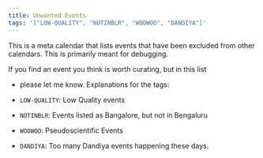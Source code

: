 ```yaml
---
title: Unwanted Events
tags: '["LOW-QUALITY", "NOTINBLR", "WOOWOO", "DANDIYA"]'
--- 
```

This is a meta calendar that lists events that have been excluded
from other calendars. This is primarily meant for debugging.

If you find an event you think is worth curating, but in this list
- please let me know. Explanations for the tags:

- `LOW-QUALITY`: Low Quality events
- `NOTINBLR`: Events listed as Bangalore, but not in Bengaluru
- `WOOWOO`: Pseudoscientific Events
- `DANDIYA`: Too many Dandiya events happening these days.
